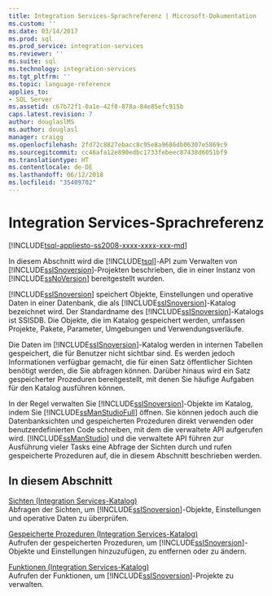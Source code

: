 ```yaml
---
title: Integration Services-Sprachreferenz | Microsoft-Dokumentation
ms.custom: ''
ms.date: 03/14/2017
ms.prod: sql
ms.prod_service: integration-services
ms.reviewer: ''
ms.suite: sql
ms.technology: integration-services
ms.tgt_pltfrm: ''
ms.topic: language-reference
applies_to:
- SQL Server
ms.assetid: c67b72f1-0a1e-42f0-878a-84e85efc915b
caps.latest.revision: 7
author: douglaslMS
ms.author: douglasl
manager: craigg
ms.openlocfilehash: 2fd72c8827ebacc8c95e8a9686db06307e5869c9
ms.sourcegitcommit: cc46afa12e890edbc1733febeec87438d6051bf9
ms.translationtype: HT
ms.contentlocale: de-DE
ms.lasthandoff: 06/12/2018
ms.locfileid: "35409702"
---
```

# <a name="integration-services-language-reference"></a>Integration Services-Sprachreferenz
[!INCLUDE[tsql-appliesto-ss2008-xxxx-xxxx-xxx-md](../includes/tsql-appliesto-ss2008-xxxx-xxxx-xxx-md.md)]

  In diesem Abschnitt wird die [!INCLUDE[tsql](../includes/tsql-md.md)]-API zum Verwalten von [!INCLUDE[ssISnoversion](../includes/ssisnoversion-md.md)]-Projekten beschrieben, die in einer Instanz von [!INCLUDE[ssNoVersion](../includes/ssnoversion-md.md)] bereitgestellt wurden.  
  
 [!INCLUDE[ssISnoversion](../includes/ssisnoversion-md.md)] speichert Objekte, Einstellungen und operative Daten in einer Datenbank, die als [!INCLUDE[ssISnoversion](../includes/ssisnoversion-md.md)]-Katalog bezeichnet wird. Der Standardname des [!INCLUDE[ssISnoversion](../includes/ssisnoversion-md.md)]-Katalogs ist SSISDB. Die Objekte, die im Katalog gespeichert werden, umfassen Projekte, Pakete, Parameter, Umgebungen und Verwendungsverläufe.  
  
 Die Daten im [!INCLUDE[ssISnoversion](../includes/ssisnoversion-md.md)]-Katalog werden in internen Tabellen gespeichert, die für Benutzer nicht sichtbar sind. Es werden jedoch Informationen verfügbar gemacht, die für einen Satz öffentlicher Sichten benötigt werden, die Sie abfragen können. Darüber hinaus wird ein Satz gespeicherter Prozeduren bereitgestellt, mit denen Sie häufige Aufgaben für den Katalog ausführen können.  
  
 In der Regel verwalten Sie [!INCLUDE[ssISnoversion](../includes/ssisnoversion-md.md)]-Objekte im Katalog, indem Sie [!INCLUDE[ssManStudioFull](../includes/ssmanstudiofull-md.md)] öffnen. Sie können jedoch auch die Datenbanksichten und gespeicherten Prozeduren direkt verwenden oder benutzerdefinierten Code schreiben, mit dem die verwaltete API aufgerufen wird. [!INCLUDE[ssManStudio](../includes/ssmanstudio-md.md)] und die verwaltete API führen zur Ausführung vieler Tasks eine Abfrage der Sichten durch und rufen gespeicherte Prozeduren auf, die in diesem Abschnitt beschrieben werden.  
  
## <a name="in-this-section"></a>In diesem Abschnitt  
 [Sichten &#40;Integration Services-Katalog&#41;](../integration-services/system-views/views-integration-services-catalog.md)  
 Abfragen der Sichten, um [!INCLUDE[ssISnoversion](../includes/ssisnoversion-md.md)]-Objekte, Einstellungen und operative Daten zu überprüfen.  
  
 [Gespeicherte Prozeduren &#40;Integration Services-Katalog&#41;](../integration-services/system-stored-procedures/stored-procedures-integration-services-catalog.md)  
 Aufrufen der gespeicherten Prozeduren, um [!INCLUDE[ssISnoversion](../includes/ssisnoversion-md.md)]-Objekte und Einstellungen hinzuzufügen, zu entfernen oder zu ändern.  
  
 [Funktionen &#40;Integration Services-Katalog&#41;](http://msdn.microsoft.com/library/9f2aec85-3d4c-415f-b1f8-8328a60b1c7f)  
 Aufrufen der Funktionen, um [!INCLUDE[ssISnoversion](../includes/ssisnoversion-md.md)]-Projekte zu verwalten.  
  
  
